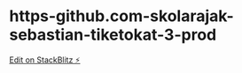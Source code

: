 # https-github.com-skolarajak-sebastian-tiketokat-3-prod

[Edit on StackBlitz ⚡️](https://stackblitz.com/edit/js-qoh542)